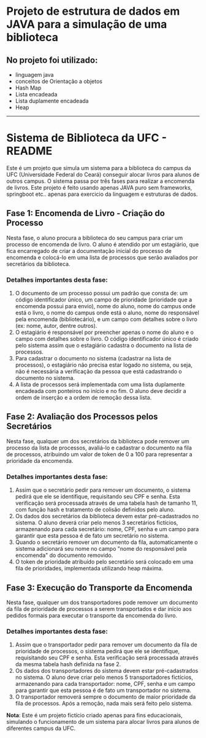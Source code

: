 # Projeto de estrutura de dados em JAVA para a simulação de uma biblioteca

## No projeto foi utilizado:
* linguagem java
* conceitos de Orientação a objetos
* Hash Map
* Lista encadeada
* Lista duplamente encadeada
* Heap 
______________________________________

# Sistema de Biblioteca da UFC - README

Este é um projeto que simula um sistema para a biblioteca do campus da UFC (Universidade Federal do Ceará) conseguir alocar livros para alunos de outros campus. O sistema passa por três fases para realizar a encomenda de livros.
Este projeto é feito usando apenas JAVA puro sem frameworks, springboot etc.. apenas para exercicio da linguagem e estruturas de dados.
## Fase 1: Encomenda de Livro - Criação do Processo

Nesta fase, o aluno procura a biblioteca do seu campus para criar um processo de encomenda de livro. O aluno é atendido por um estagiário, que fica encarregado de criar a documentação inicial do processo de encomenda e colocá-lo em uma lista de processos que serão avaliados por secretários da biblioteca.

### Detalhes importantes desta fase:

1. O documento de um processo possui um padrão que consta de: um código identificador único, um campo de prioridade (prioridade que a encomenda possui para envio), nome do aluno, nome do campus onde está o livro, o nome do campus onde está o aluno, nome do responsável pela encomenda (bibliotecário), e um campo com detalhes sobre o livro (ex: nome, autor, dentre outros).
2. O estagiário é responsável por preencher apenas o nome do aluno e o campo com detalhes sobre o livro. O código identificador único é criado pelo sistema assim que o estagiário cadastra o documento na lista de processos.
3. Para cadastrar o documento no sistema (cadastrar na lista de processos), o estagiário não precisa estar logado no sistema, ou seja, não é necessária a verificação da pessoa que está cadastrando o documento no sistema.
4. A lista de processos será implementada com uma lista duplamente encadeada com ponteiros no início e no fim. O aluno deve decidir a ordem de inserção e a ordem de remoção dessa lista.

## Fase 2: Avaliação dos Processos pelos Secretários

Nesta fase, qualquer um dos secretários da biblioteca pode remover um processo da lista de processos, avaliá-lo e cadastrar o documento na fila de processos, atribuindo um valor de token de 0 a 100 para representar a prioridade da encomenda.

### Detalhes importantes desta fase:

1. Assim que o secretário pedir para remover um documento, o sistema pedirá que ele se identifique, requisitando seu CPF e senha. Esta verificação será processada através de uma tabela hash de tamanho 11, com função hash e tratamento de colisão definidos pelo aluno.
2. Os dados dos secretários da biblioteca devem estar pré-cadastrados no sistema. O aluno deverá criar pelo menos 3 secretários fictícios, armazenando para cada secretário: nome, CPF, senha e um campo para garantir que esta pessoa é de fato um secretário no sistema.
3. Quando o secretário remover um documento da fila, automaticamente o sistema adicionará seu nome no campo "nome do responsável pela encomenda" do documento removido.
4. O token de prioridade atribuído pelo secretário será colocado em uma fila de prioridades, implementada utilizando heap máxima.

## Fase 3: Execução do Transporte da Encomenda

Nesta fase, qualquer um dos transportadores pode remover um documento da fila de prioridade de processos a serem transportados e dar início aos pedidos formais para executar o transporte da encomenda do livro.

### Detalhes importantes desta fase:

1. Assim que o transportador pedir para remover um documento da fila de prioridade de processos, o sistema pedirá que ele se identifique, requisitando seu CPF e senha. Esta verificação será processada através da mesma tabela hash definida na fase 2.
2. Os dados dos transportadores do sistema devem estar pré-cadastrados no sistema. O aluno deve criar pelo menos 5 transportadores fictícios, armazenando para cada transportador: nome, CPF, senha e um campo para garantir que esta pessoa é de fato um transportador no sistema.
3. O transportador removerá sempre o documento de maior prioridade da fila de processos. Após a remoção, nada mais será feito pelo sistema.

**Nota**: Este é um projeto fictício criado apenas para fins educacionais, simulando o funcionamento de um sistema para alocar livros para alunos de diferentes campus da UFC.
